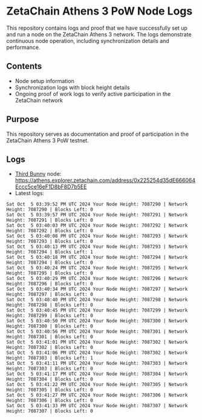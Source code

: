 # ZetaChain Athens 3 PoW Node Logs
This repository contains logs and proof that we have successfully set up and run a node on the ZetaChain Athens 3 network. The logs demonstrate continuous node operation, including synchronization details and performance.

## Contents
- Node setup information
- Synchronization logs with block height details
- Ongoing proof of work logs to verify active participation in the ZetaChain network

## Purpose
This repository serves as documentation and proof of participation in the ZetaChain Athens 3 PoW testnet.

## Logs

- [Third Bunny](https://thirdbunny.xyz/) node: https://athens.explorer.zetachain.com/address/0x225254d35dE666064Eccc5ce16eF1D8bF8D7b5EE
- Latest logs:
```
Sat Oct  5 03:39:52 PM UTC 2024 Your Node Height: 7087290 | Network Height: 7087290 | Blocks Left: 0
Sat Oct  5 03:39:57 PM UTC 2024 Your Node Height: 7087291 | Network Height: 7087291 | Blocks Left: 0
Sat Oct  5 03:40:03 PM UTC 2024 Your Node Height: 7087292 | Network Height: 7087292 | Blocks Left: 0
Sat Oct  5 03:40:08 PM UTC 2024 Your Node Height: 7087293 | Network Height: 7087293 | Blocks Left: 0
Sat Oct  5 03:40:13 PM UTC 2024 Your Node Height: 7087293 | Network Height: 7087294 | Blocks Left: 1
Sat Oct  5 03:40:18 PM UTC 2024 Your Node Height: 7087294 | Network Height: 7087294 | Blocks Left: 0
Sat Oct  5 03:40:24 PM UTC 2024 Your Node Height: 7087295 | Network Height: 7087295 | Blocks Left: 0
Sat Oct  5 03:40:29 PM UTC 2024 Your Node Height: 7087296 | Network Height: 7087296 | Blocks Left: 0
Sat Oct  5 03:40:34 PM UTC 2024 Your Node Height: 7087297 | Network Height: 7087297 | Blocks Left: 0
Sat Oct  5 03:40:40 PM UTC 2024 Your Node Height: 7087298 | Network Height: 7087298 | Blocks Left: 0
Sat Oct  5 03:40:45 PM UTC 2024 Your Node Height: 7087299 | Network Height: 7087299 | Blocks Left: 0
Sat Oct  5 03:40:50 PM UTC 2024 Your Node Height: 7087300 | Network Height: 7087300 | Blocks Left: 0
Sat Oct  5 03:40:56 PM UTC 2024 Your Node Height: 7087301 | Network Height: 7087301 | Blocks Left: 0
Sat Oct  5 03:41:01 PM UTC 2024 Your Node Height: 7087302 | Network Height: 7087302 | Blocks Left: 0
Sat Oct  5 03:41:06 PM UTC 2024 Your Node Height: 7087302 | Network Height: 7087303 | Blocks Left: 1
Sat Oct  5 03:41:11 PM UTC 2024 Your Node Height: 7087303 | Network Height: 7087303 | Blocks Left: 0
Sat Oct  5 03:41:17 PM UTC 2024 Your Node Height: 7087304 | Network Height: 7087304 | Blocks Left: 0
Sat Oct  5 03:41:22 PM UTC 2024 Your Node Height: 7087305 | Network Height: 7087305 | Blocks Left: 0
Sat Oct  5 03:41:27 PM UTC 2024 Your Node Height: 7087306 | Network Height: 7087306 | Blocks Left: 0
Sat Oct  5 03:41:33 PM UTC 2024 Your Node Height: 7087307 | Network Height: 7087307 | Blocks Left: 0
```
